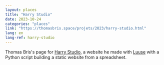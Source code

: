 ```yaml
---
layout: places
title: "Harry Studio"
date: 2023-10-24
categories: "places"
link: "https://thomasbris.space/projets/2023/harry-studio.html"
lang: en
lang-ref: harry-studio
---
```

Thomas Bris's page for [Harry Studio](https://harrystudio.com/), a website he made with [Luuse](https://www.luuse.io/) with a Python script building a static website from a spreadsheet.
